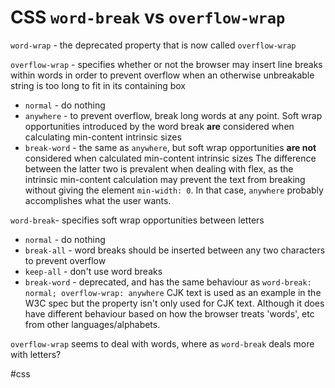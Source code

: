 # CSS `word-break` vs `overflow-wrap`

`word-wrap` - the deprecated property that is now called `overflow-wrap`

`overflow-wrap` - specifies whether or not the browser may insert line breaks within words in order to prevent overflow when an otherwise unbreakable string is too long to fit in its containing box
- `normal` - do nothing
- `anywhere` - to prevent overflow, break long words at any point. Soft wrap opportunities introduced by the word break **are** considered when calculating min-content intrinsic sizes
- `break-word` - the same as `anywhere`, but soft wrap opportunities **are not** considered when calculated min-content intrinsic sizes
The difference between the latter two is prevalent when dealing with flex, as the intrinsic min-content calculation may prevent the text from breaking without giving the element `min-width: 0`. In that case, `anywhere` probably accomplishes what the user wants.

`word-break`- specifies soft wrap opportunities between letters
- `normal` - do nothing
- `break-all` - word breaks should be inserted between any two characters to prevent overflow
- `keep-all` - don't use word breaks
- `break-word` - deprecated, and has the same behaviour as `word-break: normal; overflow-wrap: anywhere`
CJK text is used as an example in the W3C spec but the property isn't only used for CJK text. Although it does have different behaviour based on how the browser treats 'words', etc from other languages/alphabets.

`overflow-wrap` seems to deal with words, where as `word-break` deals more with letters?

#css